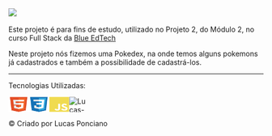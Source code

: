 <img src="https://i.pinimg.com/originals/bd/cd/20/bdcd20f5411ee5785889542d303ad4cb.png">

Este projeto é para fins de estudo, utilizado no Projeto 2, do Módulo 2, no curso Full Stack da <a href="http://https://blueedtech.com.br/">Blue EdTech</a>

Neste projeto nós fizemos uma Pokedex, na onde temos alguns pokemons já cadastrados e também a possibilidade de cadastrá-los.


_______________________________________________________________________________________________________________________________________________________

Tecnologias Utilizadas:

<div style="display: flex">
<img align="center" alt="Lucas-HTML" height="30" width="40" src="https://raw.githubusercontent.com/devicons/devicon/master/icons/html5/html5-original.svg">
<img align="center" alt="Lucas-CSS" height="30" width="40" src="https://raw.githubusercontent.com/devicons/devicon/master/icons/css3/css3-original.svg">
<img align="center" alt="Lucas-Js" height="30" width="40" src="https://raw.githubusercontent.com/devicons/devicon/master/icons/javascript/javascript-plain.svg">
<img align="center" alt="Lucas-NODE" height="30" width="40" src="https://cdn.worldvectorlogo.com/logos/nodejs-icon.svg">
</div>

&copy; Criado por Lucas Ponciano
